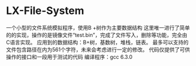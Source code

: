 # LX-File-System
一个小型的文件系统模拟程序，使用B +树作为主要数据结构
这里唯一进行了简单的的实现，操作的是镜像文件“test.bin”，完成了文件写入，删除等功能，完全由C语言实现。
应用到的数据结构：B+树，基数树，堆栈，链表。
最多可以支持的文件包含路径在内为561个字符，未来会考虑进行一定的修改。
代码仅提供了可供操作的接口和一段用于测试的代码
编译程序：gcc 6.3.0

